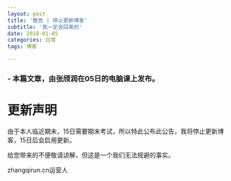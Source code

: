 ```yaml
---
layout: post
title: '敬告 | 停止更新博客'
subtitle: '我一定会回来的'
date: 2018-01-05
categories: 日常
tags: 博客

---
```

### - 本篇文章，由张颀润在05日的电脑课上发布。

# 更新声明

由于本人临近期末，15日需要期末考试，所以特此公布此公告，我将停止更新博客，15日后会启用更新。

给您带来的不便敬请谅解，但这是一个我们无法规避的事实。

zhangqirun.cn运营人

